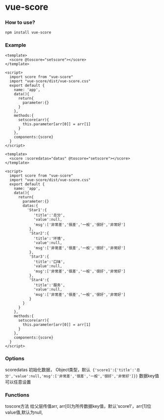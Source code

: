 # vue-score


### How to use?
```bash
npm install vue-score
```

### Example

```vue
<template>
  <score @toscore="setscore"></score>
</template>

<script>
  import score from "vue-score"
  import "vue-score/dist/vue-score.css"
  export default {
    name: 'app',
    data(){
      return{
        parameter:{}
      }
    },
    methods:{
      setscore(arr){
        this.parameter[arr[0]] = arr[1]
      }
    },
    components:{score}
  }
</script>
```
```vue
<template>
  <score :scoredatas="datas" @toscore="setscore"></score>
</template>

<script>
  import score from "vue-score"
  import "vue-score/dist/vue-score.css"
  export default {
    name: 'app',
    data(){
      return{
        parameter:{}
        datas:{
          'Star1':{
             'title':'总分',
             'value':null,
             'msg':['非常差','很差','一般','很好','非常好']
           },
           'Star2':{
             'title':'环境',
             'value':null,
             'msg':['非常差','很差','一般','很好','非常好']
           },
           'Star3':{
             'title':'口味',
             'value':null,
             'msg':['非常差','很差','一般','很好','非常好']
           },
           'Star4':{
             'title':'服务',
             'value':null,
             'msg':['非常差','很差','一般','很好','非常好']
           }
        }
      }
    },
    methods:{
      setscore(arr){
        this.parameter[arr[0]] = arr[1]
      }
    },
    components:{score}
  }
</script>
```
### Options
scoredatas 初始化数据，
Object类型，默认``` {'score1':{'title':'总分','value':null,'msg':['非常差','很差','一般','很好','非常好']}}```
数据key值可以任意设置

### Functions
toscore方法 给父层传值arr, arr[0]为所传数据key值，默认'score1'，arr[1]位value值,默认为null,

